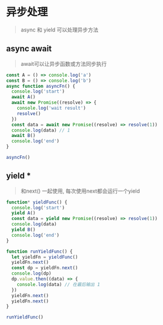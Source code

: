 # 异步处理

> async 和 yield 可以处理异步方法

## async await

> await可以让异步函数或方法同步执行

```js
const A = () => console.log('a')
const B = () => console.log('b')
async function asyncFn() {
  console.log('start')
  await A()
  await new Promise((resolve) => {
    console.log('wait result')
    resolve()
  })
  const data = await new Promise((resolve) => resolve(1))
  console.log(data) // 1
  await B()
  console.log('end')
}

asyncFn()
```

## yield \*

> 和next() 一起使用, 每次使用next都会运行一个yield

```js
function* yieldFunc() {
  console.log('start')
  yield A()
  const data = yield new Promise((resolve) => resolve(1))
  console.log(data)
  yield B()
  console.log('end')
}

function runYieldFunc() {
  let yieldFn = yieldFunc()
  yieldFn.next()
  const dp = yieldFn.next()
  console.log(dp)
  dp.value.then((data) => {
    console.log(data) // 在最后输出 1
  })
  yieldFn.next()
  yieldFn.next()
}

runYieldFunc()
```
